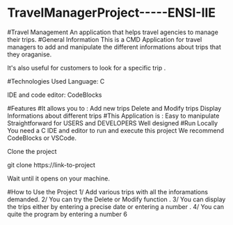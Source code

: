 # TravelManagerProject-----ENSI-IIE
#Travel Management
An application that helps travel agencies to manage their trips.
#General Information
This is a CMD Application for travel managers to add and manipulate the different informations about trips that they oraganise.

It's also useful for customers to look for a specific trip .

#Technologies Used
Language: C

IDE and code editor: CodeBlocks

#Features
#It allows you to :
Add new trips
Delete and Modify trips
Display Informations about different trips
#This Application is :
Easy to manipulate
Straightforward for USERS and DEVELOPERS
Well designed
#Run Locally
You need a C IDE and editor to run and execute this project We recommend CodeBlocks or VSCode.

Clone the project

 git clone https://link-to-project

Wait until it opens on your machine.

#How to Use the Project
1/ Add various trips with all the inforamations demanded. 2/ You can try the Delete or Modify function . 3/ You can display the trips either by entering a precise date or entering a number . 4/ You can quite the program by entering a number 6
